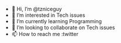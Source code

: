 - 👋 Hi, I’m @tzniceguy
- 👀 I’m interested in Tech issues
- 🌱 I’m currently learning Programming
- 💞️ I’m looking to collaborate on Tech issues 
- 📫 How to reach me :twitter

<!---
tzniceguy/tzniceguy is a ✨ special ✨ repository because its `README.md` (this file) appears on your GitHub profile.
You can click the Preview link to take a look at your changes.
--->

